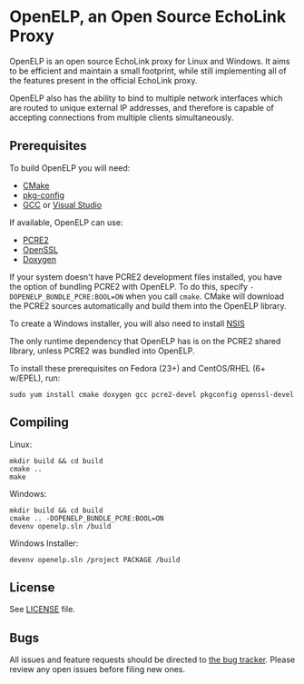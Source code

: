 OpenELP, an Open Source EchoLink Proxy
======================================

OpenELP is an open source EchoLink proxy for Linux and Windows. It aims to be
efficient and maintain a small footprint, while still implementing all of the
features present in the official EchoLink proxy.

OpenELP also has the ability to bind to multiple network interfaces which are
routed to unique external IP addresses, and therefore is capable of accepting
connections from multiple clients simultaneously.

Prerequisites
-------------
To build OpenELP you will need:
* [CMake](https://cmake.org/)
* [pkg-config](https://www.freedesktop.org/wiki/Software/pkg-config/)
* [GCC](https://gcc.gnu.org/) or [Visual Studio](http://aka.ms/vs2015)

If available, OpenELP can use:
* [PCRE2](http://www.pcre.org/)
* [OpenSSL](https://www.openssl.org/)
* [Doxygen](http://www.doxygen.org/)

If your system doesn't have PCRE2 development files installed, you have the
option of bundling PCRE2 with OpenELP. To do this, specify
`-DOPENELP_BUNDLE_PCRE:BOOL=ON` when you call `cmake`. CMake will download
the PCRE2 sources automatically and build them into the OpenELP library.

To create a Windows installer, you will also need to install
[NSIS](http://nsis.sourceforge.net/)

The only runtime dependency that OpenELP has is on the PCRE2 shared library,
unless PCRE2 was bundled into OpenELP.

To install these prerequisites on Fedora (23+) and CentOS/RHEL (6+ w/EPEL), run:
```
sudo yum install cmake doxygen gcc pcre2-devel pkgconfig openssl-devel
```

Compiling
---------
Linux:

    mkdir build && cd build
    cmake ..
    make

Windows:

    mkdir build && cd build
    cmake .. -DOPENELP_BUNDLE_PCRE:BOOL=ON
    devenv openelp.sln /build

Windows Installer:

    devenv openelp.sln /project PACKAGE /build

License
-------
See [LICENSE](./LICENSE) file.

Bugs
----
All issues and feature requests should be directed to
[the bug tracker](https://github.com/cottsay/openelp/issues). Please review any
open issues before filing new ones.

